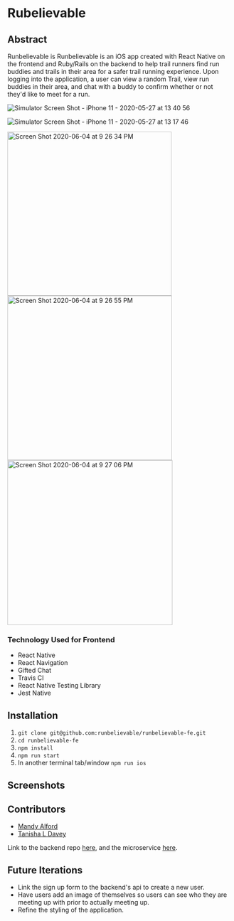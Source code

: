 # Rubelievable

## Abstract

Runbelievable is Runbelievable is an iOS app created with React Native on the frontend and Ruby/Rails on the backend to help trail runners find run buddies and trails in their area for a safer trail running experience. Upon logging into the application, a user can view a random Trail, view run buddies in their area, and chat with a buddy to confirm whether or not they'd like to meet for a run.

![Simulator Screen Shot - iPhone 11 - 2020-05-27 at 13 40 56](https://user-images.githubusercontent.com/54858455/83833711-cc919c00-a6a9-11ea-87b4-45cf8a850017.png)

![Simulator Screen Shot - iPhone 11 - 2020-05-27 at 13 17 46](https://user-images.githubusercontent.com/54858455/83833743-dfa46c00-a6a9-11ea-9c25-1155be904df0.png)

<img width="369" alt="Screen Shot 2020-06-04 at 9 26 34 PM" src="https://user-images.githubusercontent.com/54858455/83833870-3316ba00-a6aa-11ea-9972-987d147a1c01.png">

<img width="370" alt="Screen Shot 2020-06-04 at 9 26 55 PM" src="https://user-images.githubusercontent.com/54858455/83833891-3f027c00-a6aa-11ea-8788-10ae259c17a1.png">

<img width="371" alt="Screen Shot 2020-06-04 at 9 27 06 PM" src="https://user-images.githubusercontent.com/54858455/83833918-4d509800-a6aa-11ea-977b-4d03404be850.png">

### Technology Used for Frontend
  * React Native
  * React Navigation
  * Gifted Chat
  * Travis CI
  * React Native Testing Library
  * Jest Native

## Installation
1. `git clone git@github.com:runbelievable/runbelievable-fe.git`
1. `cd runbelievable-fe` 
1. `npm install`
1. `npm run start` 
1. In another terminal tab/window `npm run ios`


## Screenshots



## Contributors

* [Mandy Alford](https://github.com/MandyAlford)
* [Tanisha L Davey](https://github.com/tanishalatoya)

Link to the backend repo [here](https://github.com/runbelievable/runbelievable-backend), and the microservice [here](https://github.com/runbelievable/backend_microservice).

## Future Iterations

* Link the sign up form to the backend's api to create a new user.
* Have users add an image of themselves so users can see who they are meeting up with prior to actually meeting up.
* Refine the styling of the application.
